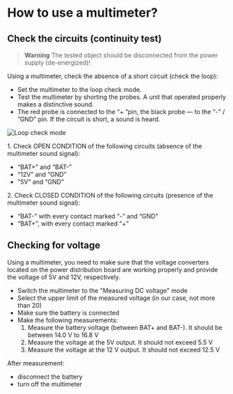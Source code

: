# How to use a multimeter?

## Check the circuits (continuity test)

> **Warning** The tested object should be disconnected from the power supply (de-energized)!

Using a multimeter, check the absence of a short circuit (check the loop):

* Set the multimeter to the loop check mode.
* Test the multimeter by shorting the probes. A unit that operated properly makes a distinctive sound.
* The red probe is connected to the “+ ”pin, the black probe — to the “-” / ”GND” pin. If the circuit is short, a sound is heard.

![Loop check mode](../assets/startPDBtest.jpg)

1\. Check OPEN CONDITION of the following circuits (absence of the multimeter sound signal):

* “BAT+” and “BAT-”
* “12V” and “GND”
* “5V” and “GND”

2\. Check CLOSED CONDITION of the following circuits (presence of the multimeter sound signal):

* “BAT-” with every contact marked “-” and “GND”
* “BAT+”, with every contact marked “+”

## Checking for voltage

Using a multimeter, you need to make sure that the voltage converters located on the power distribution board are working properly and provide the voltage of 5V and 12V, respectively.

* Switch the multimeter to the "Measuring DC voltage" mode
* Select the upper limit of the measured voltage (in our case, not more than 20)
* Make sure the battery is connected
* Make the following measurements:
   1. Measure the battery voltage (between BAT+ and BAT-). It should be between 14.0 V to 16.8 V
   2. Measure the voltage at the 5V output. It should not exceed 5.5 V
   3. Measure the voltage at the 12 V output. It should not exceed 12.5 V

After measurement:

* disconnect the battery
* turn off the multimeter
